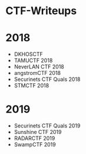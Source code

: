 # CTF-Writeups

# 2018
- DKHOSCTF
- TAMUCTF 2018
- NeverLAN CTF 2018
- angstromCTF 2018
- Securinets CTF Quals 2018
- STMCTF 2018

# 2019
- Securinets CTF Quals 2019
- Sunshine CTF 2019
- RADARCTF 2019
- SwampCTF 2019
